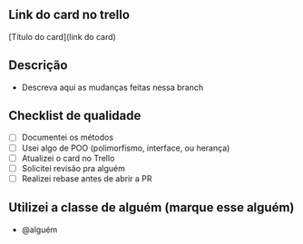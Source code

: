 ## Link do card no trello
[Título do card](link do card)

## Descrição
-  Descreva aqui as mudanças feitas nessa branch

## Checklist de qualidade <!-- se for chore, não precisa preencher os dois primeiros -->
- [ ] Documentei os métodos
- [ ] Usei algo de POO (polimorfismo, interface, ou herança)
- [ ] Atualizei o card no Trello
- [ ] Solicitei revisão pra alguém
- [ ] Realizei rebase antes de abrir a PR

## Utilizei a classe de alguém (marque esse alguém)
- @alguém